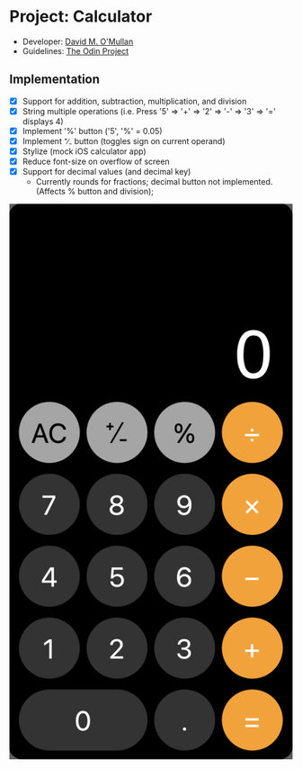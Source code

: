 # Project: Calculator
- Developer: [David M. O'Mullan](https://github.com/davidomullan)
- Guidelines: [The Odin Project](https://www.theodinproject.com/lessons/foundations-calculator)

## Implementation
- [x] Support for addition, subtraction, multiplication, and division
- [x] String multiple operations (i.e. Press '5' => '+' => '2' => '-' => '3' => '=' displays 4)
- [x] Implement '%' button ('5', '%' = 0.05)
- [x] Implement &#8314;&#8725;&#8331; button (toggles sign on current operand)
- [x] Stylize (mock iOS calculator app)
- [x] Reduce font-size on overflow of screen
- [X] Support for decimal values (and decimal key)
	- Currently rounds for fractions; decimal button not implemented. (Affects % button and division);

![Image of Calculator App](images/calculator.png)